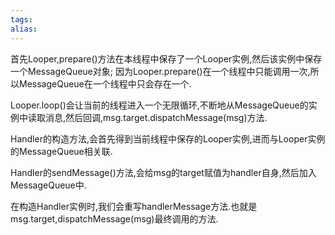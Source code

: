 ```yaml
---
tags: 
alias:
---
```


首先Looper,prepare()方法在本线程中保存了一个Looper实例,然后该实例中保存一个MessageQueue对象;
因为Looper.prepare()在一个线程中只能调用一次,所以MessageQueue在一个线程中只会存在一个.

Looper.loop()会让当前的线程进入一个无限循环,不断地从MessageQueue的实例中读取消息,然后回调,msg.target.dispatchMessage(msg)方法.

Handler的构造方法,会首先得到当前线程中保存的Looper实例,进而与Looper实例的MessageQueue相关联.

Handler的sendMessage()方法,会给msg的target赋值为handler自身,然后加入MessageQueue中.

在构造Handler实例时,我们会重写handlerMessage方法.也就是msg.target,dispatchMessage(msg)最终调用的方法.




